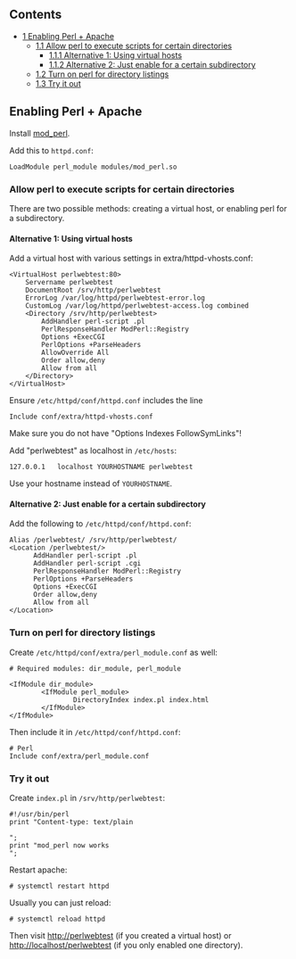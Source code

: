 ## Contents

*   [1 Enabling Perl + Apache](#Enabling_Perl_.2B_Apache)
    *   [1.1 Allow perl to execute scripts for certain directories](#Allow_perl_to_execute_scripts_for_certain_directories)
        *   [1.1.1 Alternative 1: Using virtual hosts](#Alternative_1:_Using_virtual_hosts)
        *   [1.1.2 Alternative 2: Just enable for a certain subdirectory](#Alternative_2:_Just_enable_for_a_certain_subdirectory)
    *   [1.2 Turn on perl for directory listings](#Turn_on_perl_for_directory_listings)
    *   [1.3 Try it out](#Try_it_out)

## Enabling Perl + Apache

Install [mod_perl](https://aur.archlinux.org/packages/mod_perl/).

Add this to `httpd.conf`:

```
LoadModule perl_module modules/mod_perl.so

```

### Allow perl to execute scripts for certain directories

There are two possible methods: creating a virtual host, or enabling perl for a subdirectory.

#### Alternative 1: Using virtual hosts

Add a virtual host with various settings in extra/httpd-vhosts.conf:

```
<VirtualHost perlwebtest:80>
	Servername perlwebtest
	DocumentRoot /srv/http/perlwebtest
	ErrorLog /var/log/httpd/perlwebtest-error.log
	CustomLog /var/log/httpd/perlwebtest-access.log combined
	<Directory /srv/http/perlwebtest>
		AddHandler perl-script .pl
		PerlResponseHandler ModPerl::Registry
		Options +ExecCGI
		PerlOptions +ParseHeaders
		AllowOverride All
		Order allow,deny
		Allow from all
	</Directory>
</VirtualHost>

```

Ensure `/etc/httpd/conf/httpd.conf` includes the line

```
Include conf/extra/httpd-vhosts.conf

```

Make sure you do not have "Options Indexes FollowSymLinks"!

Add "perlwebtest" as localhost in `/etc/hosts`:

```
127.0.0.1	localhost YOURHOSTNAME perlwebtest

```

Use your hostname instead of `YOURHOSTNAME`.

#### Alternative 2: Just enable for a certain subdirectory

Add the following to `/etc/httpd/conf/httpd.conf`:

```
Alias /perlwebtest/ /srv/http/perlwebtest/
<Location /perlwebtest/>
      AddHandler perl-script .pl
      AddHandler perl-script .cgi
      PerlResponseHandler ModPerl::Registry
      PerlOptions +ParseHeaders
      Options +ExecCGI
      Order allow,deny
      Allow from all
</Location>

```

### Turn on perl for directory listings

Create `/etc/httpd/conf/extra/perl_module.conf` as well:

```
# Required modules: dir_module, perl_module

<IfModule dir_module>
        <IfModule perl_module>
                DirectoryIndex index.pl index.html
        </IfModule>
</IfModule>

```

Then include it in `/etc/httpd/conf/httpd.conf`:

```
# Perl
Include conf/extra/perl_module.conf

```

### Try it out

Create `index.pl` in `/srv/http/perlwebtest`:

```
#!/usr/bin/perl
print "Content-type: text/plain

";
print "mod_perl now works
";

```

Restart apache:

```
# systemctl restart httpd

```

Usually you can just reload:

```
# systemctl reload httpd

```

Then visit [http://perlwebtest](http://perlwebtest) (if you created a virtual host) or [http://localhost/perlwebtest](http://localhost/perlwebtest) (if you only enabled one directory).